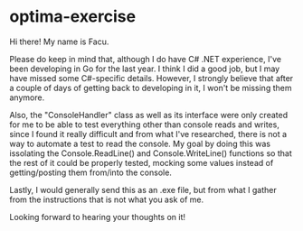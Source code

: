 # optima-exercise

Hi there! My name is Facu.

Please do keep in mind that, although I do have C# .NET experience, I've been developing in Go for the last year. I think I did a good job, but I may have missed some C#-specific details. However, I strongly believe that after a couple of days of getting back to developing in it, I won't be missing them anymore.

Also, the "ConsoleHandler" class as well as its interface were only created for me to be able to test everything other than console reads and writes, since I found it really difficult and from what I've researched, there is not a way to automate a test to read the console. My goal by doing this was issolating the Console.ReadLine() and Console.WriteLine() functions so that the rest of it could be properly tested, mocking some values instead of getting/posting them from/into the console.

Lastly, I would generally send this as an .exe file, but from what I gather from the instructions that is not what you ask of me.

Looking forward to hearing your thoughts on it!
